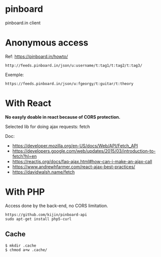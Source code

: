 # pinboard

pinboard.in client

# Anonymous access

Ref: https://pinboard.in/howto/

    http://feeds.pinboard.in/json/u:username/t:tag1/t:tag2/t:tag3/

Exemple:

    https://feeds.pinboard.in/json/u:fgeorgy/t:guitar/t:theory

# With React

__No easyly doable in react because of CORS protection.__

Selected lib for doing ajax requests: fetch

Doc:
- https://developer.mozilla.org/en-US/docs/Web/API/Fetch_API
- https://developers.google.com/web/updates/2015/03/introduction-to-fetch?hl=en
- https://reactjs.org/docs/faq-ajax.html#how-can-i-make-an-ajax-call
- https://www.andrewhfarmer.com/react-ajax-best-practices/
- https://davidwalsh.name/fetch



# With PHP

Access done by the back-end, no CORS limitation.

    https://github.com/kijin/pinboard-api    
    sudo apt-get install php5-curl
    
## Cache
    
    $ mkdir .cache
    $ chmod a+w .cache/
